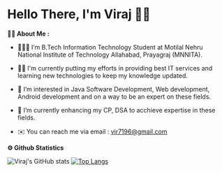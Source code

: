 # **Hello There, I'm Viraj** 👋🏻

**👧🏻 About Me :**

- 🧑🏻‍🎓 I’m B.Tech Information Technology Student at Motilal Nehru National Institute of Technology Allahabad, Prayagraj (MNNITA).

- 💪🏻 I'm currently putting my efforts in providing best IT services and learning new technologies to keep my knowledge updated.

- 👀 I’m interested in Java Software Development, Web development, Android development and on a way to be an expert on these fields.

- 🌱 I’m currently enhancing my CP, DSA to acchieve expertise in these fields.

- ✉️ You can reach me via email : vir7196@gmail.com


**⚙️ Github Statistics**

![Viraj's GitHub stats](https://github-readme-stats.vercel.app/api?username=viraj-bot&show_icons=true&theme=algolia)
[![Top Langs](https://github-readme-stats.vercel.app/api/top-langs/?username=anuraghazra&layout=compact&theme=algolia)](https://github.com/anuraghazra/github-readme-stats)
<!---
viraj-bot/viraj-bot is a ✨ special ✨ repository because its `README.md` (this file) appears on your GitHub profile.
You can click the Preview link to take a look at your changes.
--->
